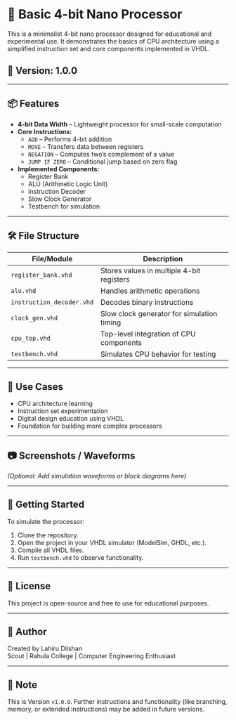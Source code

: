 # 🧠 Basic 4-bit Nano Processor

This is a minimalist 4-bit nano processor designed for educational and experimental use. It demonstrates the basics of CPU architecture using a simplified instruction set and core components implemented in VHDL.

## 🚀 Version: 1.0.0

---

## 📦 Features

- **4-bit Data Width** – Lightweight processor for small-scale computation
- **Core Instructions:**
  - `ADD` – Performs 4-bit addition
  - `MOVE` – Transfers data between registers
  - `NEGATION` – Computes two’s complement of a value
  - `JUMP IF ZERO` – Conditional jump based on zero flag
- **Implemented Components:**
  - Register Bank
  - ALU (Arithmetic Logic Unit)
  - Instruction Decoder
  - Slow Clock Generator
  - Testbench for simulation

---

## 🛠️ File Structure

| File/Module               | Description                                |
| ------------------------- | ------------------------------------------ |
| `register_bank.vhd`       | Stores values in multiple 4-bit registers  |
| `alu.vhd`                 | Handles arithmetic operations              |
| `instruction_decoder.vhd` | Decodes binary instructions                |
| `clock_gen.vhd`           | Slow clock generator for simulation timing |
| `cpu_top.vhd`             | Top-level integration of CPU components    |
| `testbench.vhd`           | Simulates CPU behavior for testing         |

---

## 🎯 Use Cases

- CPU architecture learning
- Instruction set experimentation
- Digital design education using VHDL
- Foundation for building more complex processors

---

## 📷 Screenshots / Waveforms

_(Optional: Add simulation waveforms or block diagrams here)_

---

## 🔧 Getting Started

To simulate the processor:

1. Clone the repository.
2. Open the project in your VHDL simulator (ModelSim, GHDL, etc.).
3. Compile all VHDL files.
4. Run `testbench.vhd` to observe functionality.

---

## 📖 License

This project is open-source and free to use for educational purposes.

---

## 👤 Author

Created by Lahiru Dilshan  
Scout | Rahula College | Computer Engineering Enthusiast

---

## 📌 Note

This is Version `v1.0.0`. Further instructions and functionality (like branching, memory, or extended instructions) may be added in future versions.
